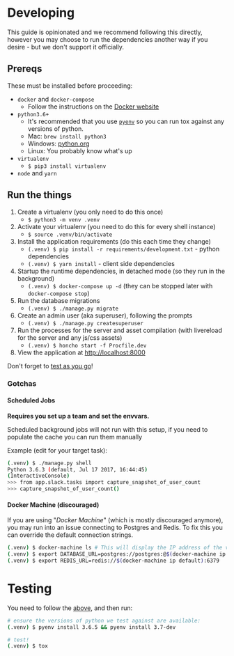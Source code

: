 # Developing

This guide is opinionated and we recommend following this directly, however you may choose to run the dependencies another way if you desire - but we don't support it officially.

## Prereqs

These must be installed before proceeding:

* `docker` and `docker-compose`
    * Follow the instructions on the [Docker website](https://docs.docker.com/compose/install/)
* `python3.6+`
    * It's recommended that you use [`pyenv`](https://github.com/pyenv/pyenv) so you can run tox against any versions of python.
    * Mac: `brew install python3`
    * Windows: [python.org](https://www.python.org/downloads/windows/)
    * Linux: You probably know what's up
* `virtualenv`
    * `$ pip3 install virtualenv`
* `node` and `yarn`

## Run the things

1. Create a virtualenv (you only need to do this once)
    * `$ python3 -m venv .venv`
2. Activate your virtualenv (you need to do this for every shell instance)
    * `$ source .venv/bin/activate`
3. Install the application requirements (do this each time they change)
    * `(.venv) $ pip install -r requirements/development.txt` - python dependencies
    * `(.venv) $ yarn install` - client side dependencies
4. Startup the runtime dependencies, in detached mode (so they run in the background)
    * `(.venv) $ docker-compose up -d` (they can be stopped later with `docker-compose stop`)
5. Run the database migrations
    * `(.venv) $ ./manage.py migrate`
6. Create an admin user (aka superuser), following the prompts
    * `(.venv) $ ./manage.py createsuperuser`
7. Run the processes for the server and asset compilation (with livereload for the server and any js/css assets)
    * `(.venv) $ honcho start -f Procfile.dev`
8. View the application at [http://localhost:8000](http://localhost:8000)

Don't forget to [test as you go](#testing)!

### Gotchas

#### Scheduled Jobs

**Requires you set up a team and set the envvars.**

Scheduled background jobs will not run with this setup, if you need to populate the cache you can run them manually

Example (edit for your target task):

```bash
(.venv) $ ./manage.py shell
Python 3.6.3 (default, Jul 17 2017, 16:44:45)
(InteractiveConsole)
>>> from app.slack.tasks import capture_snapshot_of_user_count
>>> capture_snapshot_of_user_count()
```

#### Docker Machine (discouraged)

If you are using "_Docker Machine_" (which is mostly discouraged anymore), you may run into an issue connecting to Postgres and Redis. To fix this you can override the default connection strings.

```bash
(.venv) $ docker-machine ls # This will display the IP address of the virtual machine
(.venv) $ export DATABASE_URL=postgres://postgres:@$(docker-machine ip default):5432/postgres
(.venv) $ export REDIS_URL=redis://$(docker-machine ip default):6379
```

# Testing

You need to follow the [above](#developing), and then run:

```bash
# ensure the versions of python we test against are available:
(.venv) $ pyenv install 3.6.5 && pyenv install 3.7-dev

# test!
(.venv) $ tox
```
